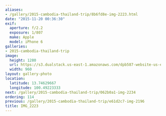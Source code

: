 ```yaml
---
aliases:
- /gallery/2015-cambodia-thailand-trip/8b6fd8e-img-2223.html
date: "2015-11-20 00:36:30"
exif:
  aperture: f/2.2
  exposure: 1/807
  make: Apple
  model: iPhone 6
galleries:
- 2015-cambodia-thailand-trip
image:
  height: 1280
  url: https://s3.dualstack.us-east-1.amazonaws.com/dpb587-website-us-east-1/asset/gallery/2015-cambodia-thailand-trip/8b6fd8e-img-2223~1280.jpg
  width: 960
layout: gallery-photo
location:
  latitude: 13.74629667
  longitude: 100.49223333
next: /gallery/2015-cambodia-thailand-trip/062b0a1-img-2234
ordering: 114
previous: /gallery/2015-cambodia-thailand-trip/e61d2c7-img-2196
title: IMG_2223
---
```

